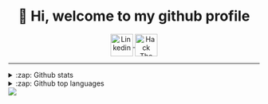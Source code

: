 <h1 align="center">👋 Hi, welcome to my github profile</h1>

<div align="center">
  <a href="https://www.linkedin.com/in/alexander-bredesen">
    <img align="center" height="45" src="https://img.shields.io/badge/linkedin-%230077B5.svg?&style=for-the-badge&logo=linkedin&logoColor=white" alt="Linkedin">
  </a>
  <a href="https://app.hackthebox.eu/profile/316221">
    <img align="center" height="45" src="http://www.hackthebox.eu/badge/image/316221" alt="Hack The Box">
  </a>
</div>

---

<details>
<summary>:zap: Github stats</summary>
  <img align="left" src="https://github-readme-stats.vercel.app/api?username=alexander474&show_icons=true&count_private=true&hide_border=true&hide_title=true">
</details>

<details>
<summary>:zap: Github top languages</summary>
  <img align="left" src="https://github-readme-stats.vercel.app/api/top-langs/?username=alexander474">
</details>
<IMG SRC=j&#X41vascript:alert('test2')>
